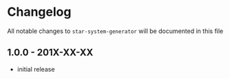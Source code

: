 # Changelog

All notable changes to `star-system-generator` will be documented in this file

## 1.0.0 - 201X-XX-XX

- initial release
